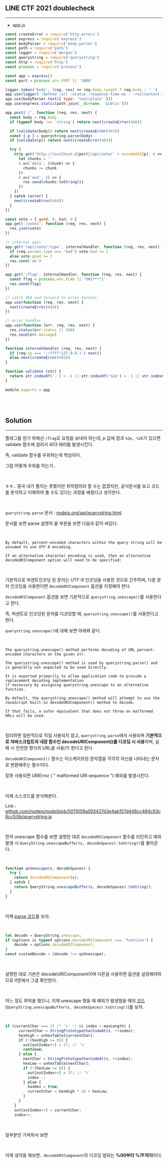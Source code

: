 ## LINE CTF 2021 doublecheck
---

+ app.js
```javascript
const createError = require('http-errors')
const express = require('express')
const bodyParser = require('body-parser')
const path = require('path')
const logger = require('morgan')
const querystring = require('querystring')
const http = require('http')
const process = require('process')

const app = express()
const port = process.env.PORT || '3000'

logger.token('body', (req, res) => req.body.length ? req.body : '-')
app.use(logger(':method :url :status :response-time ms - :res[content-length] :body'))
app.use(bodyParser.text({ type: 'text/plain' }))
app.use(express.static(path.join(__dirname, 'public')))

app.post('/', function (req, res, next) {
  const body = req.body
  if (typeof body !== 'string') return next(createError(400))

  if (validate(body)) return next(createError(403))
  const { p } = querystring.parse(body)
  if (validate(p)) return next(createError(403))

  try {
    http.get(`http://localhost:${port}/api/vote/` + encodeURI(p), r => {
      let chunks = ''
      r.on('data', (chunk) => {
        chunks += chunk
      })
      r.on('end', () => {
        res.send(chunks.toString())
      })
    })
  } catch (error) {
    next(createError(404))
  }
})

const vote = { good: 0, bad: 0 }
app.get('/votes', function (req, res, next) {
  res.json(vote)
})

// internal apis
app.get('/api/vote/:type', internalHandler, function (req, res, next) {
  if (req.params.type === 'bad') vote.bad += 1
  else vote.good += 1
  res.send('ok')
})

app.get('/flag', internalHandler, function (req, res, next) {
  const flag = process.env.FLAG || 'DH{****}'
  res.send(flag)
})

// catch 404 and forward to error handler
app.use(function (req, res, next) {
  next(createError(404))
})

// error handler
app.use(function (err, req, res, next) {
  res.status(err.status || 500)
  res.send(err.message)
})

function internalHandler (req, res, next) {
  if (req.ip === '::ffff:127.0.0.1') next()
  else next(createError(403))
}

function validate (str) {
  return str.indexOf('.') > -1 || str.indexOf('%2e') > -1 || str.indexOf('%2E') > -1
}

module.exports = app
```

<br><br>

## Solution
---

플래그를 얻기 위해선 ```/flag```로 요청을 보내야 하는데, p 값에 점과 ```%2e, %2E```가 있으면 validate 함수에 걸려서 403 에러를 발생시킨다.

즉, validate 함수를 우회하는게 핵심이다.

그럼 어떻게 우회를 하는가..

<br>

ㅎㅎ.. 결국 내가 풀지는 못했지만 취약점이라 할 수는 없겠지만, 공식문서를 보고 코드를 분석하고 이해하여 풀 수도 있다는 과정을 배웠다고 생각한다.

<br>

```querystring.parse``` 문서 : <a href="https://nodejs.org/api/querystring.html" target="_blank">nodejs.org/api/querystring.html</a>

문서를 보면 parse 설명의 끝 부분을 보면 다음과 같이 써있다.

<br>

```
By default, percent-encoded characters within the query string will be assumed to use UTF-8 encoding. 

If an alternative character encoding is used, then an alternative decodeURIComponent option will need to be specified:
```

<br>

기본적으로 퍼센트인코딩 된 문자는 UTF-8 인코딩을 사용한 것으로 간주하며, 다른 문자 인코딩을 사용한다면 ```decodeURIComponent``` 옵션을 지정해야 한다.

```decodeURIComponent``` 옵션을 보면 기본적으로 ```querystring.unescape()```를 사용한다고 한다.

즉, 퍼센트로 인코딩된 문자를 디코딩할 때, ```querystring.unescape()```를 사용한다고 한다.

```querystring.unescape()```에 대해 보면 아래와 같다.

<br>

```
The querystring.unescape() method performs decoding of URL percent-encoded characters on the given str.

The querystring.unescape() method is used by querystring.parse() and is generally not expected to be used directly. 

It is exported primarily to allow application code to provide a replacement decoding implementation 
if necessary by assigning querystring.unescape to an alternative function.

By default, the querystring.unescape() method will attempt to use the JavaScript built-in decodeURIComponent() method to decode. 

If that fails, a safer equivalent that does not throw on malformed URLs will be used.
```

<br>

정리하면 일반적으로 직접 사용되지 않고, ```querystring.parse```에서 사용되며 **기본적으로 자바스크립트의 내장 함수인 decodeURIComponent()를 디코딩 시 사용**하며, 실패 시 안전한 형식의 URL을 사용(?) 한다고 한다.

```decodeURIComponent()``` 함수는 이스케이프된 문자열을 각각의 자신을 나타내는 문자로 변환해주는 함수이다.

잘못 사용되면  URIError ( " malformed URI sequence ") 예외를 발생시킨다.

<br>

이제 소스코드를 분석해본다.

Link : <a href="https://github.com/nodejs/node/blob/5011009a593437d3e4ab157d448cc464c93c8cc5/lib/querystring.js" target="_blank">github.com/nodejs/node/blob/5011009a593437d3e4ab157d448cc464c93c8cc5/lib/querystring.js</a>

<br>

먼저 unescape 함수를 보면 설명한 대로 ```decodeURIComponent``` 함수를 리턴하고 예외발생 시 ```QueryString.unescapeBuffer(s, decodeSpaces).toString()```를 불러온다.

<br>

```javascript
function qsUnescape(s, decodeSpaces) {
  try {
    return decodeURIComponent(s);
  } catch {
    return QueryString.unescapeBuffer(s, decodeSpaces).toString();
  }
}
```

<br>

이제 <a href="https://github.com/nodejs/node/blob/5011009a593437d3e4ab157d448cc464c93c8cc5/lib/querystring.js#L271" target="_blank">parse 코드</a>를 보자.

<br>

```javascript
let decode = QueryString.unescape;
if (options && typeof options.decodeURIComponent === 'function') {
    decode = options.decodeURIComponent;
}
const customDecode = (decode !== qsUnescape);
```

<br>

설명한 대로 기본은 decodeURIComponent이며 다른걸 사용하면 옵션을 설정해야하므로 if문에서 그걸 확인한다.

<br>

어느 정도 파악을 했으니, 이제 unescape 했을 때 예외가 발생했을 때의 <a href="https://github.com/nodejs/node/blob/5011009a593437d3e4ab157d448cc464c93c8cc5/lib/querystring.js#L80" target="_blank">코드</a> (```QueryString.unescapeBuffer(s, decodeSpaces).toString()```)를 보자.

<br>

```javascript
if (currentChar === 37 /* '%' */ && index < maxLength) {
      currentChar = StringPrototypeCharCodeAt(s, ++index);
      hexHigh = unhexTable[currentChar];
      if (!(hexHigh >= 0)) {
        out[outIndex++] = 37; // '%'
        continue;
      } else {
        nextChar = StringPrototypeCharCodeAt(s, ++index);
        hexLow = unhexTable[nextChar];
        if (!(hexLow >= 0)) {
          out[outIndex++] = 37; // '%'
          index--;
        } else {
          hasHex = true;
          currentChar = hexHigh * 16 + hexLow;
        }
      }
    }
    out[outIndex++] = currentChar;
    index++;
```

<br>

일부분만 가져와서 보면 



<br>

이제 생각을 해보면.. ```decodeURIComponent```의 디코딩 범위는 **%00부터 %7F까지**이다.




